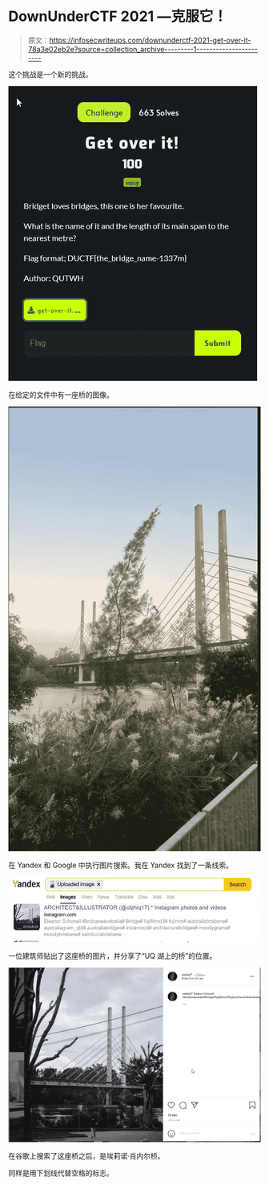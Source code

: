# DownUnderCTF 2021 —克服它！

> 原文：<https://infosecwriteups.com/downunderctf-2021-get-over-it-78a3e02eb2e?source=collection_archive---------1----------------------->

这个挑战是一个新的挑战。

![](img/3d575879c3b7ee3f74c5284a092d7694.png)

在给定的文件中有一座桥的图像。

![](img/7cb47aaee1193169440303dbc865a215.png)

在 Yandex 和 Google 中执行图片搜索。我在 Yandex 找到了一条线索。

![](img/4510ea1580deefd399c323ba1d820690.png)

一位建筑师贴出了这座桥的图片，并分享了“UQ 湖上的桥”的位置。

![](img/fa6ce175d9f3ad37c050bf5444131cc3.png)

在谷歌上搜索了这座桥之后，是埃莉诺·肖内尔桥。

同样是用下划线代替空格的标志。